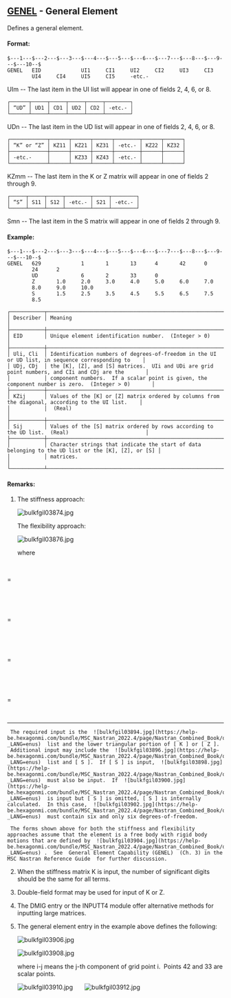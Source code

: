 ## [GENEL](https://help.hexagonmi.com/bundle/MSC_Nastran_2022.4/page/Nastran_Combined_Book/qrg/bulkfgil/TOC.GENEL.xhtml) - General Element

Defines a general element.

#### Format:

```nastran
$---1---$---2---$---3---$---4---$---5---$---6---$---7---$---8---$---9---$---10--$
GENEL   EID             UI1     CI1     UI2     CI2     UI3     CI3             
        UI4     CI4     UI5     CI5     -etc.-                                  
```
UIm -- The last item in the UI list will appear in one of fields 2, 4, 6, or 8.

```text
┌──────┬─────┬─────┬─────┬─────┬────────┐
│ “UD” │ UD1 │ CD1 │ UD2 │ CD2 │ -etc.- │
└──────┴─────┴─────┴─────┴─────┴────────┘
```
UDn -- The last item in the UD list will appear in one of fields 2, 4, 6, or 8.

```text
┌────────────┬──────┬──────┬──────┬────────┬──────┬──────┐
│ “K” or “Z” │ KZ11 │ KZ21 │ KZ31 │ -etc.- │ KZ22 │ KZ32 │
├────────────┼──────┼──────┼──────┼────────┼──────┼──────┤
│ -etc.-     │      │ KZ33 │ KZ43 │ -etc.- │      │      │
└────────────┴──────┴──────┴──────┴────────┴──────┴──────┘
```
KZmm -- The last item in the K or Z matrix will appear in one of fields 2 through 9.

```text
┌─────┬─────┬─────┬────────┬─────┬────────┐
│ “S” │ S11 │ S12 │ -etc.- │ S21 │ -etc.- │
└─────┴─────┴─────┴────────┴─────┴────────┘
```
Smn -- The last item in the S matrix will appear in one of fields 2 through 9.

#### Example:

```nastran
$---1---$---2---$---3---$---4---$---5---$---6---$---7---$---8---$---9---$---10--$
GENEL   629             1       1       13      4       42      0               
        24      2                                                               
        UD              6       2       33      0                               
        Z       1.0     2.0     3.0     4.0     5.0     6.0     7.0             
        8.0     9.0     10.0                                                    
        S       1.5     2.5     3.5     4.5     5.5     6.5     7.5             
        8.5                                                                     
```
```text
┌───────────┬────────────────────────────────────────────────────────────────────────────────────────────────────┐
│ Describer │ Meaning                                                                                            │
├───────────┼────────────────────────────────────────────────────────────────────────────────────────────────────┤
│ EID       │ Unique element identification number.  (Integer > 0)                                               │
├───────────┼────────────────────────────────────────────────────────────────────────────────────────────────────┤
│ Uli, Cli  │ Identification numbers of degrees-of-freedom in the UI or UD list, in sequence corresponding to    │
│ UDj, CDj  │ the [K], [Z], and [S] matrices.  UIi and UDi are grid point numbers, and CIi and CDj are the       │
│           │ component numbers.  If a scalar point is given, the component number is zero.  (Integer > 0)       │
├───────────┼────────────────────────────────────────────────────────────────────────────────────────────────────┤
│ KZij      │ Values of the [K] or [Z] matrix ordered by columns from the diagonal, according to the UI list.    │
│           │  (Real)                                                                                            │
├───────────┼────────────────────────────────────────────────────────────────────────────────────────────────────┤
│ Sij       │ Values of the [S] matrix ordered by rows according to the UD list.  (Real)                         │
├───────────┼────────────────────────────────────────────────────────────────────────────────────────────────────┤
│           │ Character strings that indicate the start of data belonging to the UD list or the [K], [Z], or [S] │
│           │ matrices.                                                                                          │
└───────────┴────────────────────────────────────────────────────────────────────────────────────────────────────┘
```
#### Remarks:

1. The stiffness approach:

     ![bulkfgil03874.jpg](https://help-be.hexagonmi.com/bundle/MSC_Nastran_2022.4/page/Nastran_Combined_Book/qrg/bulkfgil/../../../assets/bulkfgil03874.jpg?_LANG=enus)  

     The flexibility approach:

     ![bulkfgil03876.jpg](https://help-be.hexagonmi.com/bundle/MSC_Nastran_2022.4/page/Nastran_Combined_Book/qrg/bulkfgil/../../../assets/bulkfgil03876.jpg?_LANG=enus)  

     where

 

=

 

 

=

 

 

=

 

 

=

 

--------------------

     The required input is the  ![bulkfgil03894.jpg](https://help-be.hexagonmi.com/bundle/MSC_Nastran_2022.4/page/Nastran_Combined_Book/qrg/bulkfgil/../../../assets/bulkfgil03894.jpg?_LANG=enus)  list and the lower triangular portion of [ K ] or [ Z ].  Additional input may include the  ![bulkfgil03896.jpg](https://help-be.hexagonmi.com/bundle/MSC_Nastran_2022.4/page/Nastran_Combined_Book/qrg/bulkfgil/../../../assets/bulkfgil03896.jpg?_LANG=enus)  list and [ S ].  If [ S ] is input,  ![bulkfgil03898.jpg](https://help-be.hexagonmi.com/bundle/MSC_Nastran_2022.4/page/Nastran_Combined_Book/qrg/bulkfgil/../../../assets/bulkfgil03898.jpg?_LANG=enus)  must also be input.  If  ![bulkfgil03900.jpg](https://help-be.hexagonmi.com/bundle/MSC_Nastran_2022.4/page/Nastran_Combined_Book/qrg/bulkfgil/../../../assets/bulkfgil03900.jpg?_LANG=enus)  is input but [ S ] is omitted, [ S ] is internally calculated.  In this case,  ![bulkfgil03902.jpg](https://help-be.hexagonmi.com/bundle/MSC_Nastran_2022.4/page/Nastran_Combined_Book/qrg/bulkfgil/../../../assets/bulkfgil03902.jpg?_LANG=enus)  must contain six and only six degrees-of-freedom.

     The forms shown above for both the stiffness and flexibility approaches assume that the element is a free body with rigid body motions that are defined by  ![bulkfgil03904.jpg](https://help-be.hexagonmi.com/bundle/MSC_Nastran_2022.4/page/Nastran_Combined_Book/qrg/bulkfgil/../../../assets/bulkfgil03904.jpg?_LANG=enus) .  See  General Element Capability (GENEL)  (Ch. 3) in the   MSC Nastran Reference Guide  for further discussion.

2. When the stiffness matrix K is input, the number of significant digits should be the same for all terms.

3. Double-field format may be used for input of K or Z.

4. The DMIG entry or the INPUTT4 module offer alternative methods for inputting large matrices.

5. The general element entry in the example above defines the following:

     ![bulkfgil03906.jpg](https://help-be.hexagonmi.com/bundle/MSC_Nastran_2022.4/page/Nastran_Combined_Book/qrg/bulkfgil/../../../assets/bulkfgil03906.jpg?_LANG=enus)  

     ![bulkfgil03908.jpg](https://help-be.hexagonmi.com/bundle/MSC_Nastran_2022.4/page/Nastran_Combined_Book/qrg/bulkfgil/../../../assets/bulkfgil03908.jpg?_LANG=enus)  

     where i-j means the j-th component of grid point i.  Points 42 and 33 are scalar points.

     ![bulkfgil03910.jpg](https://help-be.hexagonmi.com/bundle/MSC_Nastran_2022.4/page/Nastran_Combined_Book/qrg/bulkfgil/../../../assets/bulkfgil03910.jpg?_LANG=enus)       ![bulkfgil03912.jpg](https://help-be.hexagonmi.com/bundle/MSC_Nastran_2022.4/page/Nastran_Combined_Book/qrg/bulkfgil/../../../assets/bulkfgil03912.jpg?_LANG=enus)

